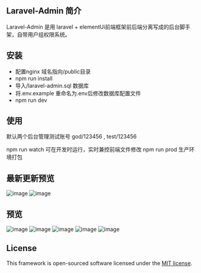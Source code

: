 
## Laravel-Admin 简介

Laravel-Admin 是用 laravel + elementUi前端框架前后端分离写成的后台脚手架，自带用户组权限系统。

## 安装

- 配置nginx 域名指向/public目录 
- npm run install
- 导入/laravel-admin.sql 数据库
- 将.env.example 重命名为.env后修改数据库配置文件
- npm run dev


## 使用

默认两个后台管理测试账号 god/123456 , test/123456

npm run watch 可在开发时运行，实时兼控前端文件修改
npm run prod 生产环境打包

## 最新更新预览
![image](https://upload-images.jianshu.io/upload_images/5993750-4ad3fab271b72a69.png?imageMogr2/auto-orient/strip%7CimageView2/2/w/1000/format/webp)
![image](https://upload-images.jianshu.io/upload_images/5993750-5fc95a977325bd63.png?imageMogr2/auto-orient/strip%7CimageView2/2/w/1240)


## 预览

![image](https://upload-images.jianshu.io/upload_images/5993750-10dca1d5ea22b61b.png?imageMogr2/auto-orient/strip%7CimageView2/2/w/1000/format/webp)
![image](https://upload-images.jianshu.io/upload_images/5993750-c71295307e5669c8.png?imageMogr2/auto-orient/strip%7CimageView2/2/w/1240)
![image](https://upload-images.jianshu.io/upload_images/5993750-eaad028f62d871fb.png?imageMogr2/auto-orient/strip%7CimageView2/2/w/1240)
![image](https://upload-images.jianshu.io/upload_images/5993750-4db9f0266aa4ebe2.png?imageMogr2/auto-orient/strip%7CimageView2/2/w/1240)
![image](https://upload-images.jianshu.io/upload_images/5993750-8e790b993d7401fe.png?imageMogr2/auto-orient/strip%7CimageView2/2/w/1240)

## License

This framework is open-sourced software licensed under the [MIT license](https://opensource.org/licenses/MIT).
